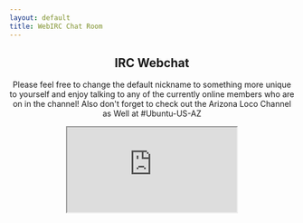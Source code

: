 ```yaml
---
layout: default
title: WebIRC Chat Room
---
```


<header class="special container">
	<h2>IRC Webchat</h2>
<p class="text-center">Please feel free to change the default nickname to something more unique to yourself and enjoy talking to any of the currently online members who are on in the channel! Also don't forget to check out the Arizona Loco Channel as Well at #Ubuntu-US-AZ

<section class="wrapper style1 container">
	<iframe class="well chat-container" src="https://webchat.freenode.net?randomnick=1&channels=%23Cochiselinux&prompt=1"></iframe>
</section>
